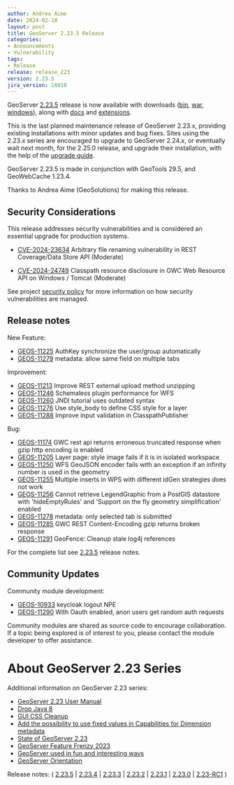 ```yaml
---
author: Andrea Aime
date: 2024-02-18
layout: post
title: GeoServer 2.23.5 Release
categories:
- Announcements
- Vulnerability
tags:
- Release
release: release_223
version: 2.23.5
jira_version: 16910
--- 
```


GeoServer [2.23.5](/release/2.23.5/) release is now available
with downloads
([bin](https://sourceforge.net/projects/geoserver/files/GeoServer/2.23.5/geoserver-2.23.5-bin.zip/download),
[war](https://sourceforge.net/projects/geoserver/files/GeoServer/2.23.5/geoserver-2.23.5-war.zip/download),
[windows](https://sourceforge.net/projects/geoserver/files/GeoServer/2.23.5/GeoServer-2.23.5-winsetup.exe/download)), along with 
[docs](https://sourceforge.net/projects/geoserver/files/GeoServer/2.23.5/geoserver-2.23.5-htmldoc.zip/download) and
[extensions](https://sourceforge.net/projects/geoserver/files/GeoServer/2.23.5/extensions/).

This is the last planned maintenance release of GeoServer 2.23.x, providing existing installations with minor updates and bug fixes.
Sites using the 2.23.x series are encouraged to upgrade to GeoServer 2.24.x, or eventually wait next month, for the 2.25.0 release, and upgrade their installation, with the help of the [upgrade guide](https://docs.geoserver.org/main/en/user/installation/upgrade.html#notes-on-upgrading-specific-versions).

GeoServer 2.23.5 is made in conjunction with GeoTools 29.5, and GeoWebCache 1.23.4.

Thanks to Andrea Aime (GeoSolutions) for making this release. 

## Security Considerations

This release addresses security vulnerabilities and is considered an essential upgrade for production systems.

- [CVE-2024-23634](https://github.com/geoserver/geoserver/security/advisories/GHSA-75m5-hh4r-q9gx) Arbitrary file renaming vulnerability in REST Coverage/Data Store API (Moderate)

* [CVE-2024-24749](https://github.com/geoserver/geoserver/security/advisories/GHSA-jhqx-5v5g-mpf3) Classpath resource disclosure in GWC Web Resource API on Windows / Tomcat (Moderate)

See project [security policy](https://github.com/geoserver/geoserver/blob/main/SECURITY.md) for more information on how security vulnerabilities are managed.

## Release notes

New Feature:

* [GEOS-11225](https://osgeo-org.atlassian.net/browse/GEOS-11225) AuthKey synchronize the user/group automatically
* [GEOS-11279](https://osgeo-org.atlassian.net/browse/GEOS-11279) metadata: allow same field on multiple tabs

Improvement:

* [GEOS-11213](https://osgeo-org.atlassian.net/browse/GEOS-11213) Improve REST external upload method unzipping
* [GEOS-11246](https://osgeo-org.atlassian.net/browse/GEOS-11246) Schemaless plugin performance for WFS
* [GEOS-11260](https://osgeo-org.atlassian.net/browse/GEOS-11260) JNDI tutorial uses outdated syntax
* [GEOS-11276](https://osgeo-org.atlassian.net/browse/GEOS-11276) Use style_body to define CSS style for a layer
* [GEOS-11288](https://osgeo-org.atlassian.net/browse/GEOS-11288) Improve input validation in ClasspathPublisher

Bug:

* [GEOS-11174](https://osgeo-org.atlassian.net/browse/GEOS-11174) GWC rest api returns erroneous truncated response when gzip http encoding is enabled 
* [GEOS-11205](https://osgeo-org.atlassian.net/browse/GEOS-11205) Layer page: style image fails if it is in isolated workspace
* [GEOS-11250](https://osgeo-org.atlassian.net/browse/GEOS-11250) WFS GeoJSON encoder fails with an exception if an infinity number is used in the geometry
* [GEOS-11255](https://osgeo-org.atlassian.net/browse/GEOS-11255) Multiple inserts in WPS with different idGen strategies does not work
* [GEOS-11256](https://osgeo-org.atlassian.net/browse/GEOS-11256) Cannot retrieve LegendGraphic from a PostGIS datastore with 'hideEmptyRules' and 'Support on the fly geometry simplification' enabled
* [GEOS-11278](https://osgeo-org.atlassian.net/browse/GEOS-11278) metadata: only selected tab is submitted
* [GEOS-11285](https://osgeo-org.atlassian.net/browse/GEOS-11285) GWC REST Content-Encoding gzip returns broken response
* [GEOS-11291](https://osgeo-org.atlassian.net/browse/GEOS-11291) GeoFence: Cleanup stale log4j references

For the complete list see [2.23.5](https://github.com/geoserver/geoserver/releases/tag/2.23.5) release notes. 

## Community Updates

Community module development:

* [GEOS-10933](https://osgeo-org.atlassian.net/browse/GEOS-10933) keycloak logout NPE
* [GEOS-11290](https://osgeo-org.atlassian.net/browse/GEOS-11290) With Oauth enabled, anon users get random auth requests

Community modules are shared as source code to encourage collaboration. If a topic being explored is of interest to you, please contact the module developer to offer assistance. 

# About GeoServer 2.23 Series

Additional information on GeoServer 2.23 series:

* [GeoServer 2.23 User Manual](https://docs.geoserver.org/2.23.x/en/user/)
* [Drop Java 8](https://github.com/geoserver/geoserver/wiki/GSIP-215)
* [GUI CSS Cleanup](https://github.com/geoserver/geoserver/wiki/GSIP-213)
* [Add the possibility to use fixed values in Capabilities for Dimension metadata](https://github.com/geoserver/geoserver/wiki/GSIP-208)
* [State of GeoServer 2.23](https://docs.google.com/presentation/d/1nRKIILXWGLMGXZ6thfJgPR9kZ6Wh8Hp1dwZdQGw2YRc/edit?usp=share_link)
* [GeoServer Feature Frenzy 2023](https://docs.google.com/presentation/d/1vE8eCrOyewoH54g8CjuoiO3pxVLToEpuvpoZWmy0wTg/edit?usp=share_link)
* [GeoServer used in fun and interesting ways](https://docs.google.com/presentation/d/1PP2qk7eH8TzAf1tvEWH7Geattd0YFh7ZEDx1_tlrRWY/edit?usp=share_link)
* [GeoServer Orientation](https://docs.google.com/presentation/d/1sh9C4dIkDRnk3quCD1PRYoiJhjI9dqnAdOScJCgQWU8/edit?usp=share_link)

Release notes:
( [2.23.5](https://github.com/geoserver/geoserver/releases/tag/2.23.5)
| [2.23.4](https://github.com/geoserver/geoserver/releases/tag/2.23.4)
| [2.23.3](https://github.com/geoserver/geoserver/releases/tag/2.23.3)
| [2.23.2](https://github.com/geoserver/geoserver/releases/tag/2.23.2)
| [2.23.1](https://github.com/geoserver/geoserver/releases/tag/2.23.1)
| [2.23.0](https://github.com/geoserver/geoserver/releases/tag/2.23.0)
| [2.23-RC1](https://github.com/geoserver/geoserver/releases/tag/2.23-RC1)
) 


